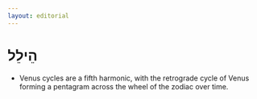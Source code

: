 ```yaml
---
layout: editorial
---
```


# הֵילֵל

* Venus cycles are a fifth harmonic, with the retrograde cycle of Venus forming a pentagram across the wheel of the zodiac over time.
